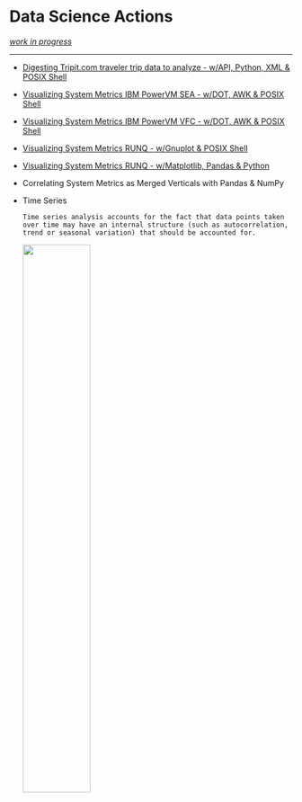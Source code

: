 # Data Science Actions
<i>[work in progress](https://realbjornroden.github.io)</i>

***

* [Digesting Tripit.com traveler trip data to analyze - w/API, Python, XML & POSIX Shell](https://github.com/realBjornRoden/unix/blob/master/tripit/README.md)
* [Visualizing System Metrics IBM PowerVM SEA - w/DOT, AWK & POSIX Shell](https://github.com/realBjornRoden/unix/tree/master/parsein/sea/README.md)
* [Visualizing System Metrics IBM PowerVM VFC - w/DOT, AWK & POSIX Shell](https://github.com/realBjornRoden/unix/tree/master/parsein/vfc/README.md)
* [Visualizing System Metrics RUNQ - w/Gnuplot & POSIX Shell](https://github.com/realBjornRoden/unix/tree/master/tagplot/README.md)
* [Visualizing System Metrics RUNQ - w/Matplotlib, Pandas & Python](https://github.com/realBjornRoden/unix/blob/master/pandas/README.md)



* Correlating System Metrics as Merged Verticals with Pandas & NumPy

* Time Series
   ```
   Time series analysis accounts for the fact that data points taken over time may have an internal structure (such as autocorrelation, trend or seasonal variation) that should be accounted for.
   ```
   <a href="https://en.wikipedia.org/wiki/Backtesting"><img src="https://docs.aws.amazon.com/en_pv/forecast/latest/dg/images/evaluation-offset.png" width="50%" /> </a>

